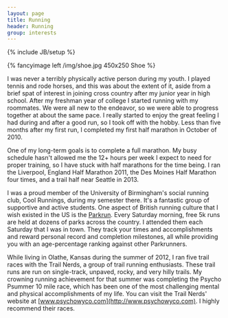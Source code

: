 ```yaml
---
layout: page
title: Running
header: Running
group: interests
---
```

{% include JB/setup %}

{% fancyimage left /img/shoe.jpg 450x250 Shoe %}

I was never a terribly physically active person during my youth. I played tennis and rode horses, and this was about the extent of it, aside from a brief spat of interest in joining cross country after my junior year in high school. After my freshman year of college I started running with my roommates. We were all new to the endeavor, so we were able to progress together at about the same pace. I really started to enjoy the great feeling I had during and after a good run, so I took off with the hobby. Less than five months after my first run, I completed my first half marathon in October of 2010. 

One of my long-term goals is to complete a full marathon. My busy schedule hasn't allowed me the 12+ hours per week I expect to need for proper training, so I have stuck with half marathons for the time being. I ran the Liverpool, England Half Marathon 2011, the Des Moines Half Marathon four times, and a trail half near Seattle in 2013. 

I was a proud member of the University of Birmingham's social running club, Cool Runnings, during my semester there. It's a fantastic group of supportive and active students. One aspect of British running culture that I wish existed in the US is the [Parkrun](http://www.parkrun.com/home). Every Saturday morning, free 5k runs are held at dozens of parks across the country. I attended them each Saturday that I was in town. They track your times and accomplishments and reward personal record and completion milestones, all while providing you with an age-percentage ranking against other Parkrunners. 

While living in Olathe, Kansas during the summer of 2012, I ran five trail races with the Trail Nerds, a group of trail running enthusiasts. These trail runs are run on single-track, unpaved, rocky, and very hilly trails. My crowning running achievement for that summer was completing the Psycho Psummer 10 mile race, which has been one of the most challenging mental and physical accomplishments of my life. You can visit the Trail Nerds' website at [www.psychowyco.com](http://www.psychowyco.com). I highly recommend their races. 

